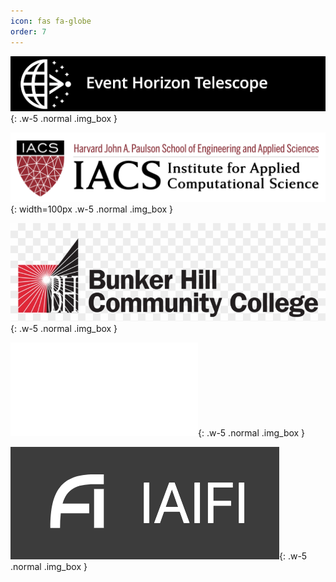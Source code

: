```yaml
---
icon: fas fa-globe
order: 7
---
```


![Event Horizon Telescope](/assets/images/EHT.png){: .w-5 .normal .img_box }



![Institute for Applied Computational Science](/assets/images/IACS-Logo.png){: width=100px .w-5 .normal .img_box }



![Bunker Hill Community College](/assets/images/BHCC.png){: .w-5 .normal .img_box }


![Northeastern University](/assets/images/Notheastern.pdf){: .w-5 .normal .img_box }

![IAIFI](/assets/images/IAIFI.png){: .w-5 .normal .img_box }
